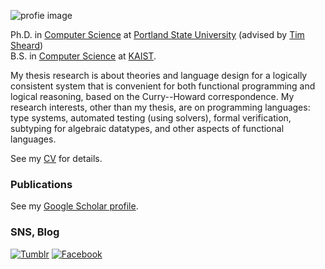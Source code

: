 ![profie image](http://kyagrd.github.io/images/kya_face.jpg)

Ph.D. in [Computer Science](http://cs.pdx.edu/)
at [Portland State University](http://www.pdx.edu/)
(advised by [Tim Sheard](http://cs.pdx.edu/~sheard/))
<br>
B.S. in [Computer Science](http://cs.kaist.ac.kr/)
at [KAIST](http://www.kaist.ac.kr/).

My thesis research is about theories and language design for
a logically consistent system that is convenient for both
functional programming and logical reasoning, based on the Curry--Howard correspondence.
My research interests, other than my thesis, are on programming languages:
type systems, automated testing (using solvers), formal verification, subtyping for algebraic datatypes,
and other aspects of functional languages.

See my [CV](https://github.com/kyagrd/cv/blob/master/kyagrd_tumblr_cv.pdf?raw=true) for details.

### Publications
See my [Google Scholar profile](http://scholar.google.com/citations?hl=en&user=n-GwE98AAAAJ).

### SNS, Blog
[![Tumblr](https://platform.tumblr.com/v1/share_1.png)](http://kyagrd.tumblr.com/)
[![Facebook](https://kyagrd.github.io/images/fb_icon32.png)](http://facebook.com/kyagrd)
